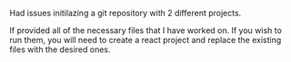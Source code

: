Had issues initilazing a git repository with 2 different projects. 

If provided all of the necessary files that I have worked on. If you wish to run them, you will need to create a react project and replace the existing files with the desired ones. 